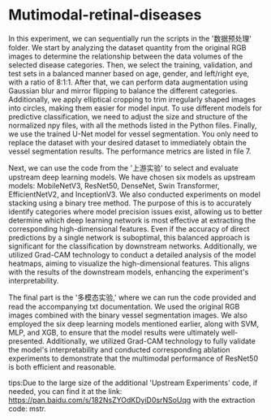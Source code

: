# Mutimodal-retinal-diseases
In this experiment, we can sequentially run the scripts in the '数据预处理' folder. We start by analyzing the dataset quantity from the original RGB images to determine the relationship between the data volumes of the selected disease categories. Then, we select the training, validation, and test sets in a balanced manner based on age, gender, and left/right eye, with a ratio of 8:1:1. After that, we can perform data augmentation using Gaussian blur and mirror flipping to balance the different categories. Additionally, we apply elliptical cropping to trim irregularly shaped images into circles, making them easier for model input. To use different models for predictive classification, we need to adjust the size and structure of the normalized npy files, with all the methods listed in the Python files. Finally, we use the trained U-Net model for vessel segmentation. You only need to replace the dataset with your desired dataset to immediately obtain the vessel segmentation results. The performance metrics are listed in file 7.

Next, we can use the code from the '上游实验' to select and evaluate upstream deep learning models. We have chosen six models as upstream models: MobileNetV3, ResNet50, DenseNet, Swin Transformer, EfficientNetV2, and InceptionV3. We also conducted experiments on model stacking using a binary tree method. The purpose of this is to accurately identify categories where model precision issues exist, allowing us to better determine which deep learning network is most effective at extracting the corresponding high-dimensional features. Even if the accuracy of direct predictions by a single network is suboptimal, this balanced approach is significant for the classification by downstream networks. Additionally, we utilized Grad-CAM technology to conduct a detailed analysis of the model heatmaps, aiming to visualize the high-dimensional features. This aligns with the results of the downstream models, enhancing the experiment's interpretability.

The final part is the '多模态实验,' where we can run the code provided and read the accompanying txt documentation. We used the original RGB images combined with the binary vessel segmentation images. We also employed the six deep learning models mentioned earlier, along with SVM, MLP, and XGB, to ensure that the model results were ultimately well-presented. Additionally, we utilized Grad-CAM technology to fully validate the model's interpretability and conducted corresponding ablation experiments to demonstrate that the multimodal performance of ResNet50 is both efficient and reasonable.

tips:Due to the large size of the additional 'Upstream Experiments' code, if needed, you can find it at the link: https://pan.baidu.com/s/182NsZYOdKDyiD0srNSoUqg with the extraction code: mstr.
